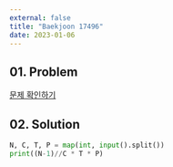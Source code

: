 ```yaml
---
external: false
title: "Baekjoon 17496"
date: 2023-01-06
---
```


## 01. Problem

[문제 확인하기](https://www.acmicpc.net/problem/17496)

## 02. Solution

```Python
N, C, T, P = map(int, input().split())
print((N-1)//C * T * P)
```
